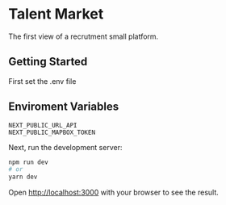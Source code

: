 # Talent Market

The first view of a recrutment small platform.

## Getting Started

First set the .env file 
## Enviroment Variables

    NEXT_PUBLIC_URL_API
    NEXT_PUBLIC_MAPBOX_TOKEN

Next, run the development server:

```bash
npm run dev
# or
yarn dev
```



Open [http://localhost:3000](http://localhost:3000) with your browser to see the result.


